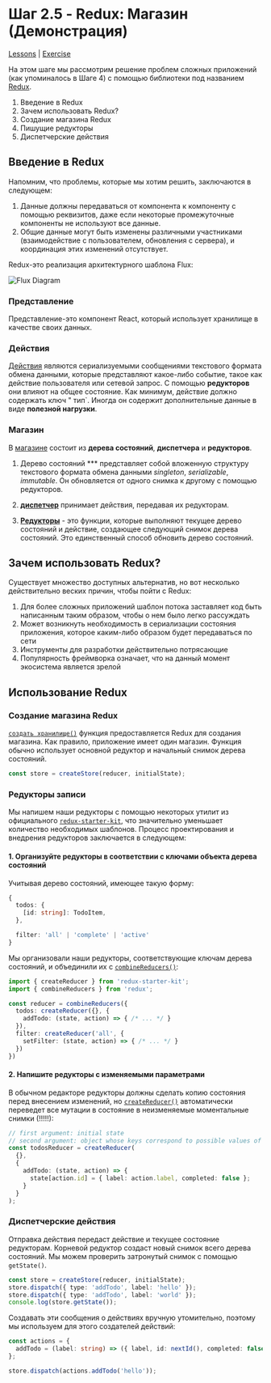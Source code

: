 # Шаг 2.5 - Redux: Магазин (Демонстрация)
[Lessons](../../) | [Exercise](../exercise/)

На этом шаге мы рассмотрим решение проблем сложных приложений (как упоминалось в Шаге 4) с помощью библиотеки под названием [Redux](https://redux.js.org).

1. Введение в Redux
2. Зачем использовать Redux?
3. Создание магазина Redux
4. Пишущие редукторы
5. Диспетчерские действия

## Введение в Redux

Напомним, что проблемы, которые мы хотим решить, заключаются в следующем:

1. Данные должны передаваться от компонента к компоненту с помощью реквизитов, даже если некоторые промежуточные компоненты не используют все данные.
2. Общие данные могут быть изменены различными участниками (взаимодействие с пользователем, обновления с сервера), и координация этих изменений отсутствует.

Redux-это реализация архитектурного шаблона Flux:

![Flux Diagram](../../assets/flux.png)

### Представление 

Представление-это компонент React, который использует хранилище в качестве своих данных.

### Действия

[Действия](https://redux.js.org/basics/actions) являются сериализуемыми сообщениями текстового формата обмена данными, которые представляют какое-либо событие, такое как действие пользователя или сетевой запрос. С помощью **редукторов** они влияют на общее состояние. Как минимум, действие должно содержать ключ " тип`. Иногда он содержит дополнительные данные в виде **полезной нагрузки**.

### Магазин

В [магазине](https://redux.js.org/basics/store) состоит из **дерева состояний**, **диспетчера** и **редукторов**.

1. Дерево состояний *** представляет собой вложенную структуру текстового формата обмена данными _singleton_, _serializable_, _immutable_. Он обновляется от одного снимка к другому с помощью редукторов.

2. [**диспетчер**](https://redux.js.org/basics/data-flow) принимает действия, передавая их редукторам.

3. [**Редукторы**](https://redux.js.org/basics/reducers) - это функции, которые выполняют текущее дерево состояний и действие, создающее следующий снимок дерева состояний. Это единственный способ обновить дерево состояний.

## Зачем использовать Redux?

Существует множество доступных альтернатив, но вот несколько действительно веских причин, чтобы пойти с Redux:

1. Для более сложных приложений шаблон потока заставляет код быть написанным таким образом, чтобы о нем было легко рассуждать
2. Может возникнуть необходимость в сериализации состояния приложения, которое каким-либо образом будет передаваться по сети
3. Инструменты для разработки действительно потрясающие
4. Популярность фреймворка означает, что на данный момент экосистема является зрелой

## Использование Redux

### Создание магазина Redux

[`создать хранилище()`](https://redux.js.org/api/createstore) функция предоставляется Redux для создания магазина. Как правило, приложение имеет один магазин. Функция обычно использует основной редуктор и начальный снимок дерева состояний.

```ts
const store = createStore(reducer, initialState);
```

### Редукторы записи

Мы напишем наши редукторы с помощью некоторых утилит из официального [`redux-starter-kit`](https://redux-starter-kit.js.org/), что значительно уменьшает количество необходимых шаблонов. Процесс проектирования и внедрения редукторов заключается в следующем:

#### 1. Организуйте редукторы в соответствии с ключами объекта дерева состояний

Учитывая дерево состояний, имеющее такую форму:

```ts
{
  todos: {
    [id: string]: TodoItem,
  },

  filter: 'all' | 'complete' | 'active'
}
```
Мы  организовали наши редукторы, соответствующие ключам дерева состояний, и объединили их с [`combineReducers()`](https://redux.js.org/recipes/structuring-reducers/using-combinereducers):

```ts
import { createReducer } from 'redux-starter-kit';
import { combineReducers } from 'redux';

const reducer = combineReducers({
  todos: createReducer({}, {
    addTodo: (state, action) => { /* ... */ }
  }),
  filter: createReducer('all', {
    setFilter: (state, action) => { /* ... */ }
  })
})
```

#### 2. Напишите редукторы с изменяемыми параметрами

В обычном редакторе редукторы должны сделать копию состояния перед внесением изменений, но [`createReducer()`](https://redux-starter-kit.js.org/api/createreducer) автоматически переведет все мутации в состояние в неизменяемые моментальные снимки (!!!!!):

```ts
// first argument: initial state
// second argument: object whose keys correspond to possible values of action.type
const todosReducer = createReducer(
  {},
  {
    addTodo: (state, action) => {
      state[action.id] = { label: action.label, completed: false };
    }
  }
);
```

### Диспетчерские действия

Отправка действия передаст действие и текущее состояние редукторам. Корневой редуктор создаст новый снимок всего дерева состояний. Мы можем проверить затронутый снимок с помощью `getState()`.

```ts
const store = createStore(reducer, initialState);
store.dispatch({ type: 'addTodo', label: 'hello' });
store.dispatch({ type: 'addTodo', label: 'world' });
console.log(store.getState());
```
Создавать эти сообщения о действиях вручную утомительно, поэтому мы используем для этого создателей действий:

```ts
const actions = {
  addTodo = (label: string) => ({ label, id: nextId(), completed: false })
};

store.dispatch(actions.addTodo('hello'));
```
